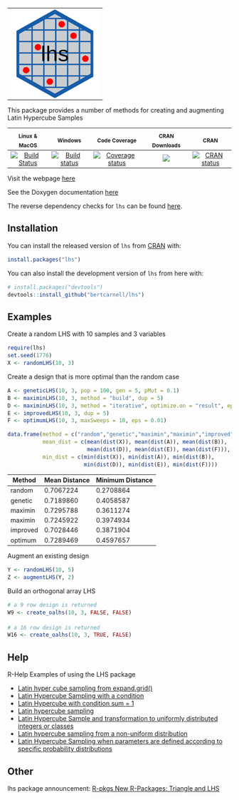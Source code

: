 <div>
  <table>
    <tr>
      <td>
        <img align="left" width="200" height="200" src="logo.svg"/>
      </td>
    </tr>
  </table>
</div>

This package provides a number of methods for creating and augmenting 
Latin Hypercube Samples

|<sub>Linux & MacOS</sub>|<sub>Windows</sub>|<sub>Code Coverage</sub>|<sub>CRAN Downloads</sub>|<sub>CRAN</sub>|
|:---:|:---:|:---:|:---:|:---:|
|[![Build Status](https://travis-ci.org/bertcarnell/lhs.svg?branch=master)](https://travis-ci.org/bertcarnell/lhs)|[![Build status](https://ci.appveyor.com/api/projects/status/5h8gjnq6a30r8y37/branch/master?svg=true)](https://ci.appveyor.com/project/bertcarnell/lhs/branch/master)|[![Coverage status](https://codecov.io/gh/bertcarnell/lhs/branch/master/graph/badge.svg)](https://codecov.io/github/bertcarnell/lhs?branch=master)|[![](https://cranlogs.r-pkg.org/badges/lhs)](https://cran.r-project.org/package=lhs)|[![CRAN status](https://www.r-pkg.org/badges/version/lhs)](https://cran.r-project.org/package=lhs)|

Visit the webpage [here](https://bertcarnell.github.io/lhs/)

See the Doxygen documentation [here](https://bertcarnell.github.io/lhs/html/index.html)

The reverse dependency checks for `lhs` can be found [here](etc/revdep_README.md).

## Installation

You can install the released version of `lhs` from [CRAN](https://CRAN.R-project.org) with:

``` r
install.packages("lhs")
```

You can also install the development version of `lhs` from here with:

``` r
# install.packages("devtools")
devtools::install_github("bertcarnell/lhs")
```

## Examples

Create a random LHS with 10 samples and 3 variables 

``` r
require(lhs)
set.seed(1776)
X <- randomLHS(10, 3)
```

Create a design that is more optimal than the random case

```r
A <- geneticLHS(10, 3, pop = 100, gen = 5, pMut = 0.1)
B <- maximinLHS(10, 3, method = "build", dup = 5)
D <- maximinLHS(10, 3, method = "iterative", optimize.on = "result", eps = 0.01, maxIter = 300)
E <- improvedLHS(10, 3, dup = 5)
F <- optimumLHS(10, 3, maxSweeps = 10, eps = 0.01)
```

```r
data.frame(method = c("random","genetic","maximin","maximin","improved","optimum"),
           mean_dist = c(mean(dist(X)), mean(dist(A)), mean(dist(B)),
                         mean(dist(D)), mean(dist(E)), mean(dist(F))),
           min_dist = c(min(dist(X)), min(dist(A)), min(dist(B)),
                        min(dist(D)), min(dist(E)), min(dist(F))))
```

|Method|Mean Distance|Minimum Distance|
|------|-------------|----------------|
|random | 0.7067224 | 0.2708864 |
|genetic | 0.7189860 | 0.4058587 |
|maximin | 0.7295788 | 0.3611274 |
|maximin | 0.7245922 | 0.3974934 |
|improved | 0.7028446 | 0.3871904 |
|optimum | 0.7289469 | 0.4597657 |

Augment an existing design

```r
Y <- randomLHS(10, 5)
Z <- augmentLHS(Y, 2)
```

Build an orthogonal array LHS

```r
# a 9 row design is returned
W9 <- create_oalhs(10, 3, FALSE, FALSE)

# a 16 row design is returned
W16 <- create_oalhs(10, 3, TRUE, FALSE)
```

## Help

R-Help Examples of using the LHS package

- [Latin hyper cube sampling from expand.grid()](http://r.789695.n4.nabble.com/R-Latin-hyper-cube-sampling-from-expand-grid-tp816493.html)
- [Latin Hypercube Sampling with a condition](http://r.789695.n4.nabble.com/Latin-Hypercube-Sampling-with-a-condition-tp3563765.html)
- [Latin Hypercube with condition sum = 1](http://r.789695.n4.nabble.com/Latin-Hypercube-with-condition-sum-1-tp875487.html)
- [Latin hypercube sampling](http://r.789695.n4.nabble.com/latin-hypercube-sampling-tp4659028.html)
- [Latin Hypercube Sample and transformation to uniformly distributed integers or classes](http://r.789695.n4.nabble.com/Latin-Hypercube-Sample-and-transformation-to-uniformly-distributed-integers-or-classes-tp4677804.html)
- [Latin hypercube sampling from a non-uniform distribution](http://r.789695.n4.nabble.com/Latin-hypercube-sampling-from-a-non-uniform-distribution-tp4743686.html)
- [Latin Hypercube Sampling when parameters are defined according to specific probability distributions](http://r.789695.n4.nabble.com/Latin-Hypercube-Sampling-when-parameters-are-defined-according-to-specific-probability-distributions-tp4734710.html)

## Other

lhs package announcement:  [R-pkgs New R-Packages: Triangle and LHS](http://r.789695.n4.nabble.com/R-pkgs-New-R-Packages-Triangle-and-LHS-tp803930.html)
